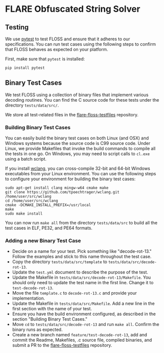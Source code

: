 # FLARE Obfuscated String Solver

## Testing

We use [pytest](http://pytest.org/latest/usage.html) to test FLOSS and ensure that it adheres to our specifications. You can run test cases using the following steps to confirm that FLOSS behaves as expected on your platform.

First, make sure that `pytest` is installed:

    pip install pytest


## Binary Test Cases

We test FLOSS using a collection of binary files that implement various decoding routines. You can find the C source code for these tests under the directory `tests/data/src/`.

We store all test-related files in the [flare-floss-testfiles](https://github.com/mandiant/flare-floss-testfiles) repository.

### Building Binary Test Cases

You can easily build the binary test cases on both Linux (and OSX) and Windows systems because the source code is C99 source code. Under Linux, we provide Makefiles that invoke the build commands to compile all the tests in one go. On Windows, you may need to script calls to `cl.exe` using a batch script.

If you install [wclang](https://github.com/tpoechtrager/wclang),
you can cross-compile 32-bit and 64-bit Windows executables from your Linux environment.
You can use the following steps to configure your environment for building the binary test cases:

    sudo apt-get install clang mingw-w64 cmake make
    git clone https://github.com/tpoechtrager/wclang.git /home/user/src/wclang
    cd /home/user/src/wclang
    cmake -DCMAKE_INSTALL_PREFIX=/usr/local
    make
    sudo make install

You can now run `make all` from the directory `tests/data/src` to build all the test cases in ELF, PE32, and PE64 formats.

### Adding a new Binary Test Case

  - Decide on a name for your test. Pick something like "decode-rot-13." Follow the examples and stick to this name throughout the test case.
  - Copy the directory `tests/data/src/template` to `tests/data/src/decode-rot-13`.
  - Update the `test.yml` document to describe the purpose of the test.
  - Update the Makefile in `tests/data/src/decode-rot-13/Makefile`. You should only need to update the test name in the first line. Change it to `test-decode-rot-13`.
  - Move the file `template.c` to `decode-rot-13.c` and provide your implementation.
  - Update the Makefile in `tests/data/src/Makefile`. Add a new line in the first section with the name of your test.
  - Ensure you have the build environment configured, as described in the section "Building Binary Test Cases."
  - Move `cd` to `tests/data/src/decode-rot-13` and run `make all`. Confirm the binary runs as expected.
  - Create a new branch named `feature/test-decode-rot-13`, add and commit the Readme, Makefiles, .c source file, compiled binaries, and submit a PR to the [flare-floss-testfiles](https://github.com/mandiant/flare-floss-testfiles) repository.

